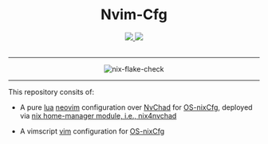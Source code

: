 <h1 align='center'>Nvim-Cfg</h1>
<div align='center'>
    <p></p>
    <div align='center'>
        <a href='https://github.com/DivitMittal/Nvim-Cfg'>
            <img src='https://img.shields.io/github/repo-size/DivitMittal/Nvim-Cfg?&style=for-the-badge&logo=github'>
        </a>
        <a href='https://github.com/DivitMittal/Nvim-Cfg/blob/main/LICENSE'>
            <img src='https://img.shields.io/static/v1.svg?style=for-the-badge&label=License&message=MIT&logo=unlicense'/>
        </a>
    </div>
    <br>
</div>

---

<div align='center'>
    <img src="https://github.com/DivitMittal/Nvim-Cfg/actions/workflows/.github/workflows/flake-check.yml/badge.svg" alt="nix-flake-check"/>
</div>

---
This repository consits of:

- A pure [lua](https://lua.org) [neovim](https://github.com/neovim/neovim) configuration over [NvChad](https://nvchad.com/) for [OS-nixCfg](https://github.com/DivitMittal/OS-nixCfg), deployed via [nix home-manager module, i.e., nix4nvchad](https://github.com/nix-community/nix4nvchad)

- A vimscript [vim](https://vim.org) configuration for [OS-nixCfg](https://github.com/DivitMittal/OS-nixCfg)